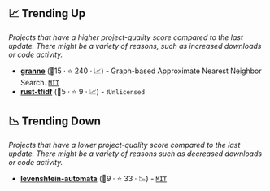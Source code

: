 ## 📈 Trending Up

_Projects that have a higher project-quality score compared to the last update. There might be a variety of reasons, such as increased downloads or code activity._

- <b><a href="https://github.com/granne/granne">granne</a></b> (🥈15 ·  ⭐ 240 · 📈) - Graph-based Approximate Nearest Neighbor Search. <code><a href="http://bit.ly/34MBwT8">MIT</a></code>
- <b><a href="https://github.com/ferristseng/rust-tfidf">rust-tfidf</a></b> (🥉5 ·  ⭐ 9 · 📈) -  <code>❗Unlicensed</code>

## 📉 Trending Down

_Projects that have a lower project-quality score compared to the last update. There might be a variety of reasons such as decreased downloads or code activity._

- <b><a href="https://github.com/tantivy-search/levenshtein-automata">levenshtein-automata</a></b> (🥉9 ·  ⭐ 33 · 📉) -  <code><a href="http://bit.ly/34MBwT8">MIT</a></code>

